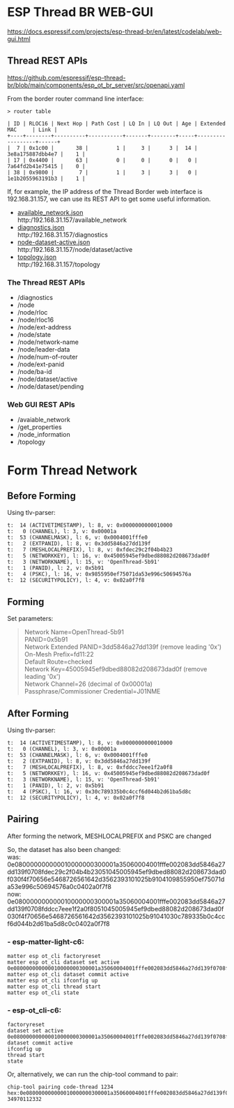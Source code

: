   
# ESP Thread BR WEB-GUI
https://docs.espressif.com/projects/esp-thread-br/en/latest/codelab/web-gui.html  
  
## Thread REST APIs
https://github.com/espressif/esp-thread-br/blob/main/components/esp_ot_br_server/src/openapi.yaml  
  
From the border router command line interface:  
~~~
> router table

| ID | RLOC16 | Next Hop | Path Cost | LQ In | LQ Out | Age | Extended MAC     | Link |  
+----+--------+----------+-----------+-------+--------+-----+------------------+------+  
|  7 | 0x1c00 |       38 |         1 |     3 |      3 |  14 | 3e8a175887dbb4e7 |    1 |  
| 17 | 0x4400 |       63 |         0 |     0 |      0 |   0 | 7a64fd2b41e75415 |    0 |  
| 38 | 0x9800 |        7 |         1 |     3 |      3 |   0 | 1e1b2055963191b3 |    1 |  
~~~  
If, for example, the IP address of the Thread Border web interface is 192.168.31.157, we can use its REST API to get some useful information.  

- [available_network.json](esp-thread-br-web-gui/available_network.json)  
  http:/192.168.31.157/available_network
- [diagnostics.json](esp-thread-br-web-gui/diagnostics.json)  
  http:/192.168.31.157/diagnostics
- [node-dataset-active.json](esp-thread-br-web-gui/node-dataset-active.json)  
  http:/192.168.31.157/node/dataset/active
- [topology.json](esp-thread-br-web-gui/topology.json)  
  http:/192.168.31.157/topology
 
### The Thread REST APIs
- /diagnostics
- /node
- /node/rloc
- /node/rloc16
- /node/ext-address
- /node/state
- /node/network-name
- /node/leader-data
- /node/num-of-router
- /node/ext-panid
- /node/ba-id
- /node/dataset/active
- /node/dataset/pending
### Web GUI REST APIs
- /avaiable_network
- /get_properties
- /node_information
- /topology


# Form Thread Network

## Before Forming
Using tlv-parser:
~~~
t:  14 (ACTIVETIMESTAMP), l: 8, v: 0x0000000000010000
t:   0 (CHANNEL), l: 3, v: 0x00001a
t:  53 (CHANNELMASK), l: 6, v: 0x0004001fffe0
t:   2 (EXTPANID), l: 8, v: 0x3dd5846a27dd139f
t:   7 (MESHLOCALPREFIX), l: 8, v: 0xfdec29c2f04b4b23
t:   5 (NETWORKKEY), l: 16, v: 0x45005945ef9dbed88082d208673dad0f
t:   3 (NETWORKNAME), l: 15, v: 'OpenThread-5b91'
t:   1 (PANID), l: 2, v: 0x5b91
t:   4 (PSKC), l: 16, v: 0x9855950ef75071da53e996c50694576a
t:  12 (SECURITYPOLICY), l: 4, v: 0x02a0f7f8
~~~

## Forming
Set parameters:
> Network Name=OpenThread-5b91  
> PANID=0x5b91  
> Network Extended PANID=3dd5846a27dd139f (remove leading '0x')  
> On-Mesh Prefix=fd11:22  
> Default Route=checked  
> Network Key=45005945ef9dbed88082d208673dad0f (remove leading '0x')  
> Network Channel=26 (decimal of 0x00001a)  
> Passphrase/Commissioner Credential=J01NME  
  
## After Forming
Using tlv-parser:
~~~
t:  14 (ACTIVETIMESTAMP), l: 8, v: 0x0000000000010000
t:   0 (CHANNEL), l: 3, v: 0x00001a
t:  53 (CHANNELMASK), l: 6, v: 0x0004001fffe0
t:   2 (EXTPANID), l: 8, v: 0x3dd5846a27dd139f
t:   7 (MESHLOCALPREFIX), l: 8, v: 0xfddcc7eee1f2a0f8
t:   5 (NETWORKKEY), l: 16, v: 0x45005945ef9dbed88082d208673dad0f
t:   3 (NETWORKNAME), l: 15, v: 'OpenThread-5b91'
t:   1 (PANID), l: 2, v: 0x5b91
t:   4 (PSKC), l: 16, v: 0x30c789335b0c4ccf6d044b2d61ba5d8c
t:  12 (SECURITYPOLICY), l: 4, v: 0x02a0f7f8
~~~

## Pairing
After forming the network, MESHLOCALPREFIX and PSKC are changed  
  
So, the dataset has also been changed:  
was: 0e080000000000010000000300001a35060004001fffe002083dd5846a27dd139f0708fdec29c2f04b4b23051045005945ef9dbed88082d208673dad0f030f4f70656e5468726561642d3562393101025b9104109855950ef75071da53e996c50694576a0c0402a0f7f8  
now: 0e080000000000010000000300001a35060004001fffe002083dd5846a27dd139f0708fddcc7eee1f2a0f8051045005945ef9dbed88082d208673dad0f030f4f70656e5468726561642d3562393101025b91041030c789335b0c4ccf6d044b2d61ba5d8c0c0402a0f7f8  
  
### - esp-matter-light-c6:
~~~
matter esp ot_cli factoryreset
matter esp ot_cli dataset set active 0e080000000000010000000300001a35060004001fffe002083dd5846a27dd139f0708fddcc7eee1f2a0f8051045005945ef9dbed88082d208673dad0f030f4f70656e5468726561642d3562393101025b91041030c789335b0c4ccf6d044b2d61ba5d8c0c0402a0f7f8
matter esp ot_cli dataset commit active
matter esp ot_cli ifconfig up
matter esp ot_cli thread start
matter esp ot_cli state
~~~
  
### - esp-ot_cli-c6:
~~~
factoryreset
dataset set active 0e080000000000010000000300001a35060004001fffe002083dd5846a27dd139f0708fddcc7eee1f2a0f8051045005945ef9dbed88082d208673dad0f030f4f70656e5468726561642d3562393101025b91041030c789335b0c4ccf6d044b2d61ba5d8c0c0402a0f7f8
dataset commit active
ifconfig up
thread start
state
~~~
  
Or, alternatively, we can run the chip-tool command to pair:
~~~
chip-tool pairing code-thread 1234 hex:0e080000000000010000000300001a35060004001fffe002083dd5846a27dd139f0708fddcc7eee1f2a0f8051045005945ef9dbed88082d208673dad0f030f4f70656e5468726561642d3562393101025b91041030c789335b0c4ccf6d044b2d61ba5d8c0c0402a0f7f8 34970112332
~~~
